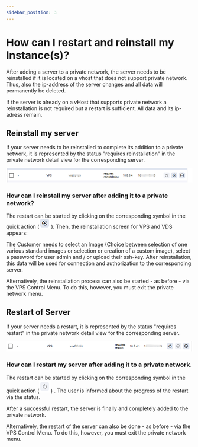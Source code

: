 ```yaml
---
sidebar_position: 3
---
```


# How can I restart and reinstall my Instance(s)?

After adding a server to a private network, the server needs to be reinstalled if it is located on a vhost that does not support private network. Thus, also the ip-address of the server changes and all data will permanently be deleted. 

If the server is already on a vHost that supports private network a reinstallation is not required but a restart is sufficient. All data and its ip-adress remain. 


## Reinstall my server  
If your server needs to be reinstalled to complete its addition to a private network, it is represented by the status "requires reinstallation" in the private network detail view for the corresponding server.
<p align="center">
<img src="/img/products/private-network/tutorial/privateNetworkDetailItem.png" alt="Private Network Detail One Item With Restart and Reinstallation"/>
</p>

### How can I reinstall my server after adding it to a private network? 
The restart can be started by clicking on the corresponding symbol in the quick action (<img src="/img/products/private-network/tutorial/reinstallationIcon.png"/>).
Then, the reinstallation screen for VPS and VDS appears: 

The Customer needs to select an Image (Choice between selection of one various standard images or selection or creation of a custom image), select a password for user admin and / or upload their ssh-key. After reinstallation, this data will be used for connection and authorization to the corresponding server. 

Alternatively, the reinstallation process can also be started - as before - via the VPS Control Menu. To do this, however, you must exit the private network menu.

## Restart of Server 
If your server needs a restart, it is represented by the status "requires restart" in the private network detail view for the corresponding server.
<p align="center">
<img src="/img/products/private-network/tutorial/privateNetworkDetailItem2.png" alt="Private Network Detail One Item With Restart and Reinstallation"/>
</p>

### How can I restart my server after adding it to a private network. 
The restart can be started by clicking on the corresponding symbol in the quick action (<img src="/img/products/private-network/tutorial/restartIcon.png"/>) . The user is informed about the progress of the restart via the status.

After a successful restart, the server is finally and completely added to the private network.

Alternatively, the restart of the server can also be done - as before - via the VPS Control Menu. To do this, however, you must exit the private network menu.